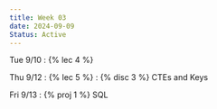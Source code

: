 ```yaml
---
title: Week 03
date: 2024-09-09
Status: Active
---
```


Tue 9/10
: {% lec 4 %}

Thu 9/12
: {% lec 5 %}
: {% disc 3 %} CTEs and Keys

Fri 9/13
: {% proj 1 %} SQL
